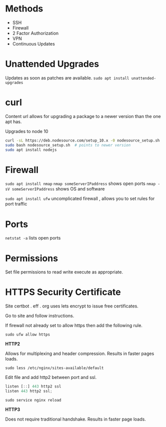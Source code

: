 # Methods

- SSH
- Firewall
- 2 Factor Authorization
- VPN
- Continuous Updates

# Unattended Upgrades

Updates as soon as patches are available.
`sudo apt install unattended-upgrades`

# curl

Content url allows for upgrading a package to a newer version than the one apt has.

Upgrades to node 10
```bash
curl -sL https://deb.nodesource.com/setup_10.x -0 nodesource_setup.sh
sudo bash nodesource_setup.sh  # points to newer version
sudo apt install nodejs
```

# Firewall

`sudo apt install nmap`
`nmap someServerIPaddress` shows open ports
`nmap -sV someServerIPaddress` shows OS and software

`sudo apt install ufw` uncomplicated firewall , allows you to set rules for port traffic

# Ports

`netstat -a` lists open ports

# Permissions

Set file permissions to read write execute as appropriate.

# HTTPS Security Certificate

Site certbot . eff . org uses lets encrypt to issue free certificates.

Go to site and follow instructions.

If firewall not already set to allow https then add the following rule.

`sudo ufw allow https`

**HTTP2**

Allows for multiplexing and header compression.
Results in faster pages loads.

`sudo less /etc/nginx/sites-available/default`

Edit file and add http2 between port and ssl.
```js
listen [::] 443 http2 ssl
listen 443 http2 ssl;
```

`sudo service nginx reload`

**HTTP3**

Does not require traditional handshake.
Results in faster page loads.
